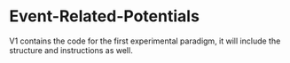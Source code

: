 # Event-Related-Potentials

V1 contains the code for the first experimental paradigm, it will include the structure and instructions as well. 

